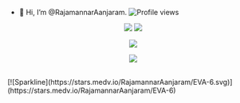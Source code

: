 - 👋 Hi, I’m @RajamannarAanjaram. ![Profile views](https://gpvc.arturio.dev/RajamannarAanjaram)

<!---
RajamannarAanjaram/RajamannarAanjaram is a ✨ special ✨ repository because its `README.md` (this file) appears on your GitHub profile.
You can click the Preview link to take a look at your changes.
--->
<p align="center">
  <img alig src="https://github-readme-streak-stats.herokuapp.com/?user=RajamannarAanjaram&theme=blue-green" />
  <img alig src="https://github-readme-stats.vercel.app/api/top-langs/?username=RajamannarAanjaram&layout=compact" />
</p>

<p align="center">
  <img alig src="https://github-profile-trophy.vercel.app/?username=RajamannarAanjaram&row=1" />
</p>

<p align="center">
  <img alig src="https://github-readme-stats.vercel.app/api?username=RajamannarAanjaram&column=6&show_icons=true&theme=radical" />
</p>

<!-- ![Rajamannar's GitHub stats](https://github-readme-stats.vercel.app/api?username=RajamannarAanjaram&show_icons=true&theme=radical) -->
<!-- [![Readme Card](https://github-readme-stats.vercel.app/api/pin/?username=RajamannarAanjaram&repo=github-readme-stats)](https://github.com/RajamannarAanjaram/github-readme-stats) -->
<!-- [![Rajamannar's top languages](https://github-readme-stats.vercel.app/api/top-langs/?username=RajamannarAanjaram&theme=blue-green)](https://github.com/RajamannarAanjaram/github-readme-stats) -->


<!-- [![Ryo-ma's github trophy](https://github-profile-trophy.vercel.app/?username=RajamannarAanjaram&row=1)](https://github.com/ryo-ma/github-profile-trophy)
[![RajamannarAanjaram's github streak](https://github-readme-streak-stats.herokuapp.com/?user=RajamannarAanjaram&theme=blue-green)](https://github.com/DenverCoder1/github-readme-streak-stats) -->
<br>
[![Sparkline](https://stars.medv.io/RajamannarAanjaram/EVA-6.svg)](https://stars.medv.io/RajamannarAanjaram/EVA-6)

